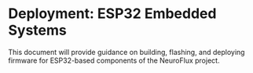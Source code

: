 # Deployment: ESP32 Embedded Systems

This document will provide guidance on building, flashing, and deploying firmware for ESP32-based components of the NeuroFlux project.
